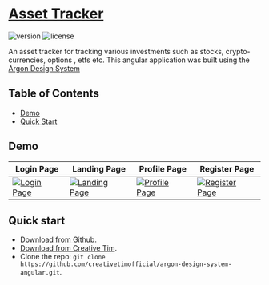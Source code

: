 # [Asset Tracker](https://demos.creative-tim.com/argon-design-system-angular/?ref=adsa-github-readme) 


 ![version](https://img.shields.io/badge/version-1.2.0-blue.svg)  ![license](https://img.shields.io/badge/license-MIT-blue.svg)

An asset tracker for tracking various investments such as stocks, crypto-currencies, options , etfs etc. This angular application was built using the [Argon Design System](https://demos.creative-tim.com/argon-design-system-angular/?ref=adsa-github-readme)

## Table of Contents

* [Demo](#demo)
* [Quick Start](#quick-start)

## Demo

| Login Page | Landing Page | Profile Page  | Register Page  |
| --- | --- | ---  | ---  |
| [![Login Page](https://raw.githubusercontent.com/creativetimofficial/public-assets/master/argon-design-system-angular/login.png)](https://demos.creative-tim.com/argon-design-system-angular/login)  | [![Landing Page](https://github.com/creativetimofficial/public-assets/blob/master/argon-design-system-angular/landing.png?raw=true)](https://demos.creative-tim.com/argon-design-system-angular/landing)  | [![Profile Page](https://github.com/creativetimofficial/public-assets/blob/master/argon-design-system-angular/profile.png?raw=true)](https://demos.creative-tim.com/argon-design-system-angular/user-profile)  | [![Register Page](https://github.com/creativetimofficial/public-assets/blob/master/argon-design-system-angular/register.png?raw=true)](https://demos.creative-tim.com/argon-design-system-angular/register)  

## Quick start

- [Download from Github](https://github.com/creativetimofficial/argon-design-system-angular/archive/master.zip).
- [Download from Creative Tim](https://www.creative-tim.com/product/argon-design-system-angular?ref=adsa-github-readme).
- Clone the repo: `git clone https://github.com/creativetimofficial/argon-design-system-angular.git`.


